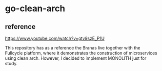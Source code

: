 # go-clean-arch

## reference
https://www.youtube.com/watch?v=gtv9szE_P1U

This repository has as a reference the Branas live together with the Fullcycle platform, where it demonstrates the construction of microservices using clean arch.  However, I decided to implement MONOLITH just for study.

